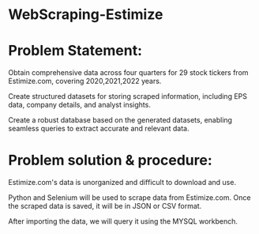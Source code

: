 # WebScraping-Estimize

# Problem Statement:

 Obtain comprehensive data across four quarters for 29 stock tickers from Estimize.com, covering 2020,2021,2022 years.

 Create structured datasets for storing scraped information, including EPS data, company details, and analyst insights.

 Create a robust database based on the generated datasets, enabling seamless queries to extract accurate and relevant data.

# Problem solution & procedure:

 Estimize.com's data is unorganized and difficult to download and use.

 Python and Selenium will be used to scrape data from Estimize.com. Once the scraped data is saved, it will be in JSON or CSV format.

 After importing the data, we will query it using the MYSQL workbench.
